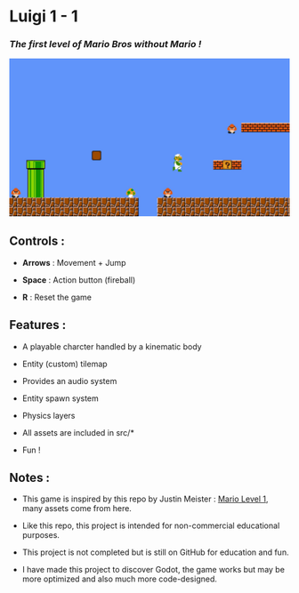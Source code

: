 # Luigi 1 - 1

### *The first level of Mario Bros without Mario !*

![screenshot](images/main.jpg)

## Controls :

- **Arrows** : Movement + Jump

- **Space** : Action button (fireball)

- **R** : Reset the game

## Features :

- A playable charcter handled by a kinematic body

- Entity (custom) tilemap

- Provides an audio system

- Entity spawn system

- Physics layers

- All assets are included in src/*

- Fun !

## Notes :

- This game is inspired by this repo by Justin Meister : [Mario Level 1](https://github.com/justinmeister/Mario-Level-1 "Mario Level 1"), many assets come from here.

- Like this repo, this project is intended for non-commercial educational purposes.

- This project is not completed but is still on GitHub for education and fun.

- I have made this project to discover Godot, the game works but may be more optimized and also much more code-designed.
